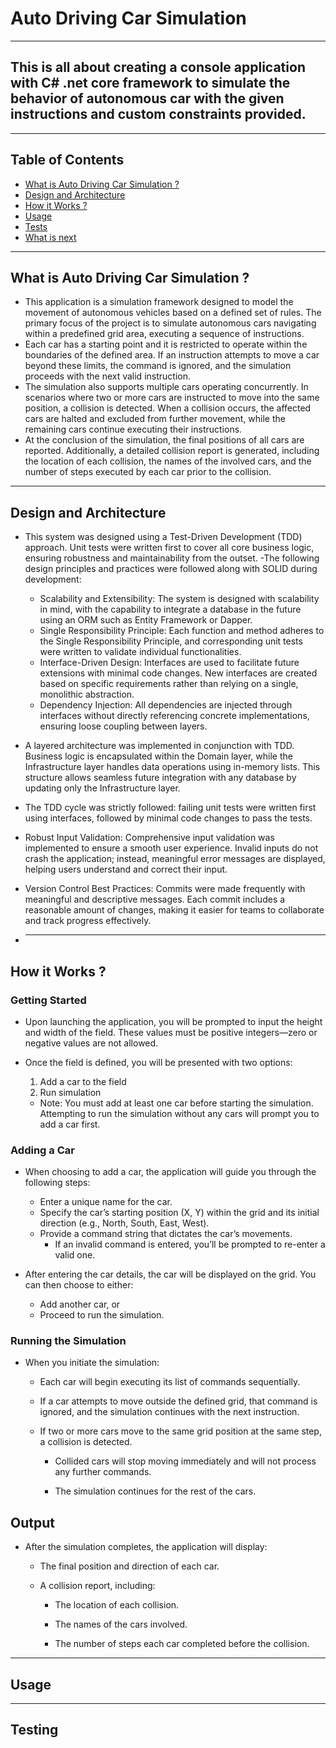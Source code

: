 # Auto Driving Car Simulation

---

## This is all about creating a console application with C# .net core framework to simulate the behavior of autonomous car with the given instructions and custom constraints provided.

---

## Table of Contents

- [What is Auto Driving Car Simulation ?](#what-is-auto-driving-car-simulation-?)
- [Design and Architecture](#what-is-auto-driving-car-simulation-?)
- [How it Works ?](#how-it-works-?)
- [Usage](#usage)
- [Tests](#tests)
- [What is next](#next)

---

## What is Auto Driving Car Simulation ?

- This application is a simulation framework designed to model the movement of autonomous vehicles based on a defined set of rules. The primary focus of the project is to simulate autonomous cars navigating within a predefined grid area, executing a sequence of instructions.
- Each car has a starting point and it is restricted to operate within the boundaries of the defined area. If an instruction attempts to move a car beyond these limits, the command is ignored, and the simulation proceeds with the next valid instruction.
- The simulation also supports multiple cars operating concurrently. In scenarios where two or more cars are instructed to move into the same position, a collision is detected. When a collision occurs, the affected cars are halted and excluded from further movement, while the remaining cars continue executing their instructions.
- At the conclusion of the simulation, the final positions of all cars are reported. Additionally, a detailed collision report is generated, including the location of each collision, the names of the involved cars, and the number of steps executed by each car prior to the collision.

---

## Design and Architecture

- This system was designed using a Test-Driven Development (TDD) approach. Unit tests were written first to cover all core business logic, ensuring robustness and maintainability from the outset.
  -The following design principles and practices were followed along with SOLID during development:

  - Scalability and Extensibility: The system is designed with scalability in mind, with the capability to integrate a database in the future using an ORM such as Entity Framework or Dapper.
  - Single Responsibility Principle: Each function and method adheres to the Single Responsibility Principle, and corresponding unit tests were written to validate individual functionalities.
  - Interface-Driven Design: Interfaces are used to facilitate future extensions with minimal code changes. New interfaces are created based on specific requirements rather than relying on a single, monolithic abstraction.
  - Dependency Injection: All dependencies are injected through interfaces without directly referencing concrete implementations, ensuring loose coupling between layers.

- A layered architecture was implemented in conjunction with TDD. Business logic is encapsulated within the Domain layer, while the Infrastructure layer handles data operations using in-memory lists. This structure allows seamless future integration with any database by updating only the Infrastructure layer.

- The TDD cycle was strictly followed: failing unit tests were written first using interfaces, followed by minimal code changes to pass the tests.
- Robust Input Validation: Comprehensive input validation was implemented to ensure a smooth user experience. Invalid inputs do not crash the application; instead, meaningful error messages are displayed, helping users understand and correct their input.
- Version Control Best Practices: Commits were made frequently with meaningful and descriptive messages. Each commit includes a reasonable amount of changes, making it easier for teams to collaborate and track progress effectively.
- ***

## How it Works ?

### Getting Started

- Upon launching the application, you will be prompted to input the height and width of the field. These values must be positive integers—zero or negative values are not allowed.
- Once the field is defined, you will be presented with two options:

  1. Add a car to the field
  2. Run simulation

  - Note: You must add at least one car before starting the simulation. Attempting to run the simulation without any cars will prompt you to add a car first.

### Adding a Car

- When choosing to add a car, the application will guide you through the following steps:

  - Enter a unique name for the car.
  - Specify the car’s starting position (X, Y) within the grid and its initial direction (e.g., North, South, East, West).
  - Provide a command string that dictates the car’s movements.
    - If an invalid command is entered, you’ll be prompted to re-enter a valid one.

- After entering the car details, the car will be displayed on the grid. You can then choose to either:

  - Add another car, or
  - Proceed to run the simulation.

### Running the Simulation

- When you initiate the simulation:

  - Each car will begin executing its list of commands sequentially.

  - If a car attempts to move outside the defined grid, that command is ignored, and the simulation continues with the next instruction.

  - If two or more cars move to the same grid position at the same step, a collision is detected.

    - Collided cars will stop moving immediately and will not process any further commands.

    - The simulation continues for the rest of the cars.

## Output

- After the simulation completes, the application will display:

  - The final position and direction of each car.

  - A collision report, including:

    - The location of each collision.

    - The names of the cars involved.

    - The number of steps each car completed before the collision.

---

## Usage

---

## Testing
